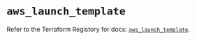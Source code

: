 # `aws_launch_template`

Refer to the Terraform Registory for docs: [`aws_launch_template`](https://registry.terraform.io/providers/hashicorp/aws/5.15.0/docs/resources/launch_template).
